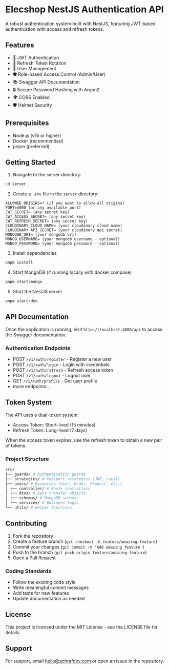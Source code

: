 # Elecshop NestJS Authentication API

A robust authentication system built with NestJS, featuring JWT-based authentication with access and refresh tokens.

## Features

- 🔐 JWT Authentication
- 🔄 Refresh Token Rotation
- 👤 User Management
- 🛡️ Role-based Access Control (Admin/User)
- 📚 Swagger API Documentation
- 🔒 Secure Password Hashing with Argon2
- 🌍 CORS Enabled
- 🛡️ Helmet Security

## Prerequisites

- Node.js (v16 or higher)
- Docker (recommended) 
- pnpm (preferred)

## Getting Started

1. Navigate to the server directory:

```bash
cd server
```

2. Create a `.env` file in the `server` directory:

```
ALLOWED_ORIGINS=* (if you want to allow all origins)
PORT=4000 (or any available port)
JWT_SECRET= (any secret key)
JWT_ACCESS_SECRET= (any secret key)
JWT_REFRESH_SECRET= (any secret key)
CLOUDINARY_CLOUD_NAME= (your cloudinary cloud name)
CLOUDINARY_API_SECRET= (your cloudinary api secret)
MONGODB_URI= (your mongodb uri)
MONGO_USERNAME= (your mongodb username - optional)
MONGO_PASSWORD= (your mongodb password - optional)
```

3. Install dependencies

```bash
pnpm install
```

4. Start MongoDB (if running locally with docker compose)

```bash
pnpm start:mongo
```

5. Start the NestJS server

```bash
pnpm start:dev
```

## API Documentation

Once the application is running, visit `http://localhost:4000/api` to access the Swagger documentation.

### Authentication Endpoints

- POST `/v1/auth/register` - Register a new user
- POST `/v1/auth/login` - Login with credentials
- POST `/v1/auth/refresh` - Refresh access token
- POST `/v1/auth/logout` - Logout user
- GET `/v1/auth/profile` - Get user profile
- more endpoints...

## Token System

The API uses a dual-token system:

- Access Token: Short-lived (15 minutes)
- Refresh Token: Long-lived (7 days)

When the access token expires, use the refresh token to obtain a new pair of tokens.

### Project Structure

```bash
src/
├── guards/ # Authentication guards
├── strategies/ # Passport strategies (JWT, Local)
├── users/ # Resources (User, Order, Product, etc.)
│ ├── controller/ # Route controllers
│ ├── dtos/ # Data transfer objects
│ ├── schemas/ # MongoDB schemas
│ └── services/ # Business logic
└── utils/ # Helper functions
```

## Contributing

1. Fork the repository
2. Create a feature branch (`git checkout -b feature/amazing-feature`)
3. Commit your changes (`git commit -m 'Add amazing feature'`)
4. Push to the branch (`git push origin feature/amazing-feature`)
5. Open a Pull Request

### Coding Standards

- Follow the existing code style
- Write meaningful commit messages
- Add tests for new features
- Update documentation as needed

## License

This project is licensed under the MIT License - see the LICENSE file for details.

## Support

For support, email [hello@achrafdev.com](mailto:hello@achrafdev.com) or open an issue in the repository.
